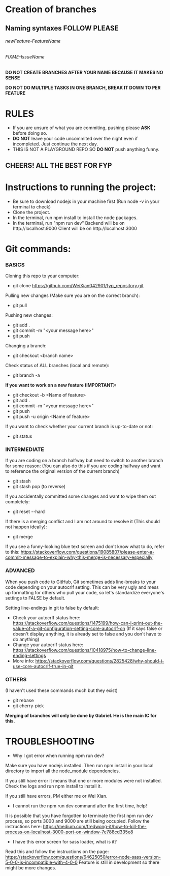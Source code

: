 # Creation of branches

## Naming syntaxes **FOLLOW PLEASE**

###### newFeature-FeatureName

###### FIXME-IssueName

**DO NOT CREATE BRANCHES AFTER YOUR NAME BECAUSE IT MAKES NO SENSE**

**DO NOT DO MULTIPLE TASKS IN ONE BRANCH, BREAK IT DOWN TO PER FEATURE**

# RULES

- If you are unsure of what you are commiting, pushing please **ASK** before doing so.
- **DO NOT** leave your code uncommited over the night even if incompleted. Just continue the next day.
- THIS IS NOT A PLAYGROUND REPO SO **DO NOT** push anything funny.

## CHEERS! ALL THE BEST FOR FYP

# Instructions to running the project:

- Be sure to download nodejs in your machine first (Run node -v in your terminal to check)
- Clone the project.
- In the terminal, run npm install to install the node packages.
- In the terminal, run "npm run dev"
  Backend will be on http://localhost:9000
  Client will be on http://localhost:3000
  
# Git commands:
### BASICS
Cloning this repo to your computer:
* git clone https://github.com/WeiXian042901/fyp_repository.git

Pulling new changes (Make sure you are on the correct branch):

* git pull

Pushing new changes:

* git add .
* git commit -m "\<your message here>"
* git push

Changing a branch:

* git checkout \<branch name>

Check status of ALL branches (local and remote):

* git branch -a

**If you want to work on a new feature (IMPORTANT):**

* git checkout -b \<Name of feature>
* git add .
* git commit -m "\<your message here>"
* git push
* git push -u origin \<Name of feature>

If you want to check whether your current branch is up-to-date or not:
* git status

### INTERMEDIATE
If you are coding on a branch halfway but need to switch to another branch for some reason:
(You can also do this if you are coding halfway and want to reference the original version of the current branch)
* git stash
* git stash pop (to reverse)

If you accidentally committed some changes and want to wipe them out completely:

* git reset --hard

If there is a merging conflict and I am not around to resolve it (This should not happen ideally):

* git merge

If you see a funny-looking blue text screen and don't know what to do, refer to this: https://stackoverflow.com/questions/19085807/please-enter-a-commit-message-to-explain-why-this-merge-is-necessary-especially

### ADVANCED
When you push code to GitHub, Git sometimes adds line-breaks to your code depending on your autocrlf setting. This can be very ugly and mess up formatting for others who pull your code, so let's standardize everyone's settings to FALSE by default.

Setting line-endings in git to false by default:
* Check your autocrlf status here: https://stackoverflow.com/questions/1475199/how-can-i-print-out-the-value-of-a-git-configuration-setting-core-autocrlf-on
(If it says false or doesn't display anything, it is already set to false and you don't have to do anything)
* Change your autocrlf status here: https://stackoverflow.com/questions/10418975/how-to-change-line-ending-settings
* More info: https://stackoverflow.com/questions/2825428/why-should-i-use-core-autocrlf-true-in-git

### OTHERS

(I haven't used these commands much but they exist)
- git rebase
- git cherry-pick

**Merging of branches will only be done by Gabriel. He is the main IC for this.**

# TROUBLESHOOTING

* Why I got error when running npm run dev?

Make sure you have nodejs installed. Then run npm install in your local directory to import all the node_module dependencies.

If you still have error it means that one or more modules were not installed. Check the logs and run npm install <name of module> to install it.

If you still have errors, PM either me or Wei Xian.

* I cannot run the npm run dev command after the first time, help!

It is possible that you have forgotten to terminate the first npm run dev process, so ports 3000 and 9000 are still being occupied.
Follow the instructions here: https://medium.com/fredwong-it/how-to-kill-the-process-on-localhost-3000-port-on-window-7e788cd335e8

* I have this error screen for sass loader, what is it?

Read this and follow the instructions on the page: https://stackoverflow.com/questions/64625050/error-node-sass-version-5-0-0-is-incompatible-with-4-0-0
Feature is still in development so there might be more changes.
